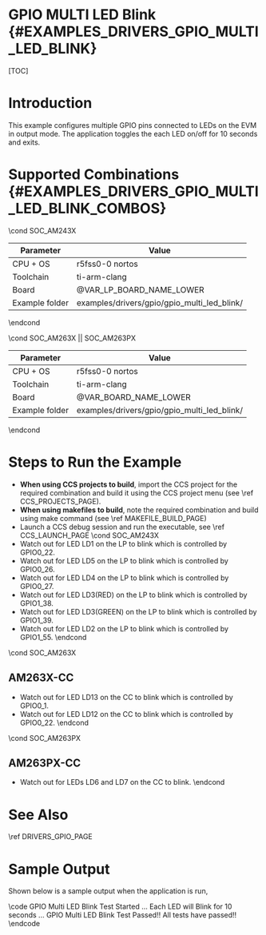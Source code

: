 # GPIO MULTI LED Blink {#EXAMPLES_DRIVERS_GPIO_MULTI_LED_BLINK}

[TOC]

# Introduction

This example configures multiple GPIO pins connected to LEDs on the EVM in output mode.
The application toggles the each LED on/off for 10 seconds and exits.

# Supported Combinations {#EXAMPLES_DRIVERS_GPIO_MULTI_LED_BLINK_COMBOS}

\cond SOC_AM243X

 Parameter      | Value
 ---------------|-----------
 CPU + OS       | r5fss0-0 nortos
 Toolchain      | ti-arm-clang
 Board          | @VAR_LP_BOARD_NAME_LOWER
 Example folder | examples/drivers/gpio/gpio_multi_led_blink/

\endcond

\cond SOC_AM263X || SOC_AM263PX

 Parameter      | Value
 ---------------|-----------
 CPU + OS       | r5fss0-0 nortos
 Toolchain      | ti-arm-clang
 Board          | @VAR_BOARD_NAME_LOWER
 Example folder | examples/drivers/gpio/gpio_multi_led_blink/

\endcond

# Steps to Run the Example

- **When using CCS projects to build**, import the CCS project for the required combination
  and build it using the CCS project menu (see \ref CCS_PROJECTS_PAGE).
- **When using makefiles to build**, note the required combination and build using
  make command (see \ref MAKEFILE_BUILD_PAGE)
- Launch a CCS debug session and run the executable, see \ref CCS_LAUNCH_PAGE
\cond SOC_AM243X
- Watch out for LED LD1 on the LP to blink which is controlled by GPIO0_22.
- Watch out for LED LD5 on the LP to blink which is controlled by GPIO0_26.
- Watch out for LED LD4 on the LP to blink which is controlled by GPIO0_27.
- Watch out for LED LD3(RED) on the LP to blink which is controlled by GPIO1_38.
- Watch out for LED LD3(GREEN) on the LP to blink which is controlled by GPIO1_39.
- Watch out for LED LD2 on the LP to blink which is controlled by GPIO1_55.
\endcond

\cond SOC_AM263X
## AM263X-CC
- Watch out for LED LD13 on the CC to blink which is controlled by GPIO0_1.
- Watch out for LED LD12 on the CC to blink which is controlled by GPIO0_22.
\endcond

\cond SOC_AM263PX
## AM263PX-CC
- Watch out for LEDs LD6 and LD7 on the CC to blink.
\endcond

# See Also

\ref DRIVERS_GPIO_PAGE

# Sample Output

Shown below is a sample output when the application is run,

\code
GPIO Multi LED Blink Test Started ...
Each LED will Blink for 10 seconds ...
GPIO Multi LED Blink Test Passed!!
All tests have passed!!
\endcode
